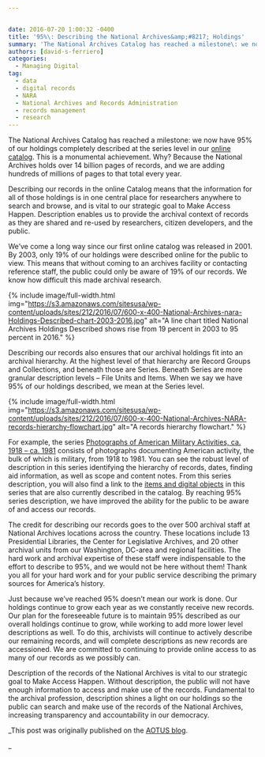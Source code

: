 ```yaml
---


date: 2016-07-20 1:00:32 -0400
title: '95%\: Describing the National Archives&amp;#8217; Holdings'
summary: 'The National Archives Catalog has reached a milestone\: we now have 95% of our holdings completely described at the series level in our online catalog. This is a monumental achievement. Why? Because the National Archives holds over 14 billion pages of records, and we are adding hundreds of millions of pages to that total every'
authors: [david-s-ferriero]
categories:
  - Managing Digital
tag:
  - data
  - digital records
  - NARA
  - National Archives and Records Administration
  - records management
  - research
---
```


The National Archives Catalog has reached a milestone: we now have 95% of our holdings completely described at the series level in our <a href="https://catalog.archives.gov/" target="_blank">online catalog</a>. This is a monumental achievement. Why? Because the National Archives holds over 14 billion pages of records, and we are adding hundreds of millions of pages to that total every year.

Describing our records in the online Catalog means that the information for all of those holdings is in one central place for researchers anywhere to search and browse, and is vital to our strategic goal to Make Access Happen. Description enables us to provide the archival context of records as they are shared and re-used by researchers, citizen developers, and the public.

We&#8217;ve come a long way since our first online catalog was released in 2001. By 2003, only 19% of our holdings were described online for the public to view. This means that without coming to an archives facility or contacting reference staff, the public could only be aware of 19% of our records. We know how difficult this made archival research.


{% include image/full-width.html img="https://s3.amazonaws.com/sitesusa/wp-content/uploads/sites/212/2016/07/600-x-400-National-Archives-nara-Holdings-Described-chart-2003-2016.jpg" alt="A line chart titled National Archives Holdings Described shows rise from 19 percent in 2003 to 95 percent in 2016." %}

Describing our records also ensures that our archival holdings fit into an archival hierarchy. At the highest level of that hierarchy are Record Groups and Collections, and beneath those are Series. Beneath Series are more granular description levels – File Units and Items. When we say we have 95% of our holdings described, we mean at the Series level.


{% include image/full-width.html img="https://s3.amazonaws.com/sitesusa/wp-content/uploads/sites/212/2016/07/600-x-400-National-Archives-NARA-records-hierarchy-flowchart.jpg" alt="A records hierarchy flowchart." %}

For example, the series <a href="https://catalog.archives.gov/id/530707" target="_blank">Photographs of American Military Activities, ca. 1918 – ca. 1981</a> consists of photographs documenting American activity, the bulk of which is military, from 1918 to 1981. You can see the robust level of description in this series identifying the hierarchy of records, dates, finding aid information, as well as scope and content notes. From this series description, you will also find a link to the <a href="https://catalog.archives.gov/search?q=*:*&f.parentNaId=530707&f.level=item&sort=naIdSort%20asc" target="_blank">items and digital objects</a> in this series that are also currently described in the catalog. By reaching 95% series description, we have improved the ability for the public to be aware of and access our records.

The credit for describing our records goes to the over 500 archival staff at National Archives locations across the country. These locations include 13 Presidential Libraries, the Center for Legislative Archives, and 20 other archival units from our Washington, DC-area and regional facilities. The hard work and archival expertise of these staff were indispensable to the effort to describe to 95%, and we would not be here without them! Thank you all for your hard work and for your public service describing the primary sources for America’s history.

Just because we’ve reached 95% doesn’t mean our work is done. Our holdings continue to grow each year as we constantly receive new records. Our plan for the foreseeable future is to maintain 95% described as our overall holdings continue to grow, while working to add more lower level descriptions as well. To do this, archivists will continue to actively describe our remaining records, and will complete descriptions as new records are accessioned. We are committed to continuing to provide online access to as many of our records as we possibly can.

Description of the records of the National Archives is vital to our strategic goal to Make Access Happen. Without description, the public will not have enough information to access and make use of the records. Fundamental to the archival profession, description shines a light on our holdings so the public can search and make use of the records of the National Archives, increasing transparency and accountability in our democracy.

_This post was originally published on the [AOTUS blog](https://aotus.blogs.archives.gov/).
  
_